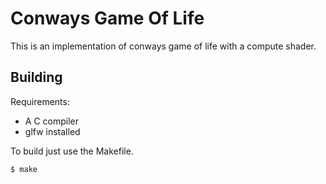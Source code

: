 # Conways Game Of Life
This is an implementation of conways game of life with a compute shader.

## Building
Requirements:
* A C compiler
* glfw installed


To build just use the Makefile.
```
$ make
```

